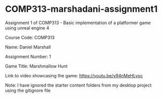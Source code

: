 # COMP313-marshadani-assignment1
Assignment 1 of COMP313 - Basic implementation of a platformer game using unreal engine 4

Course Code: COMP313

Name: Daniel Marshall

Assignment Number: 1

Game Title: Marshmallow Hunt

Link to video showcasing the game: https://youtu.be/v94nMeHLyoc

Note: I have ignored the starter content folders from my desktop project using the gitignore file
